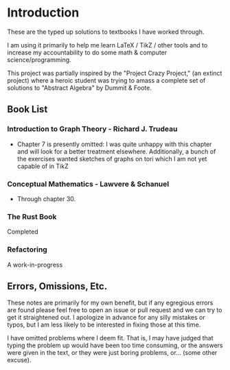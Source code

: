 # Introduction
These are the typed up solutions to textbooks I have worked through.

I am using it primarily to help me learn LaTeX / TikZ / other tools and to increase my accountability to do some math & computer science/programming.

This project was partially inspired by the "Project Crazy Project," (an extinct project) where a heroic student was trying to amass a complete set of solutions to "Abstract Algebra" by Dummit & Foote.

## Book List
### Introduction to Graph Theory - Richard J. Trudeau
  * Chapter 7 is presently omitted: I was quite unhappy with this chapter and will look for a better treatment elsewhere. Additionally, a bunch of the exercises wanted sketches of graphs on tori which I am not yet capable of in TikZ

### Conceptual Mathematics - Lawvere & Schanuel
  * Through chapter 30.

### The Rust Book
Completed

### Refactoring
A work-in-progress

## Errors, Omissions, Etc.
These notes are primarily for my own benefit, but if any egregious errors are found please feel free to open an issue or pull request and we can try to get it straightened out. I apologize in advance for any silly mistakes or typos, but I am less likely to be interested in fixing those at this time.

I have omitted problems where I deem fit. That is, I may have judged that typing the problem up would have been too time consuming, or the answers were given in the text, or they were just boring problems, or... (some other excuse).
